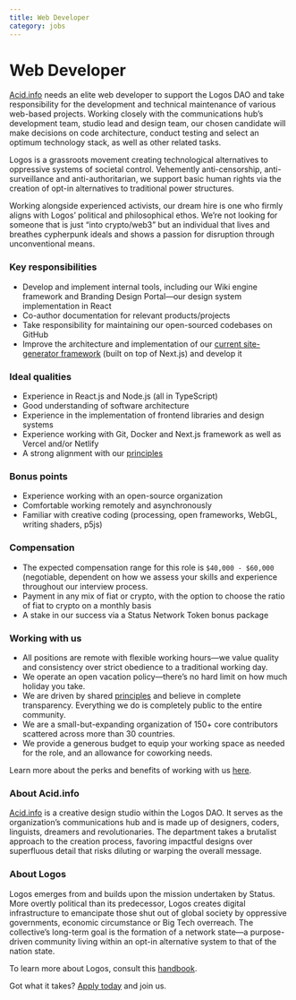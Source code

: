 ```yaml
---
title: Web Developer
category: jobs
---
```

# Web Developer

[Acid.info](http://Acid.info) needs an elite web developer to support the Logos DAO and take responsibility for the development and technical maintenance of various web-based projects. Working closely with the communications hub’s development team, studio lead and design team, our chosen candidate will make decisions on code architecture, conduct testing and select an optimum technology stack, as well as other related tasks.

Logos is a grassroots movement creating technological alternatives to oppressive systems of societal control. Vehemently anti-censorship, anti-surveillance and anti-authoritarian, we support basic human rights via the creation of opt-in alternatives to traditional power structures.

Working alongside experienced activists, our dream hire is one who firmly aligns with Logos’ political and philosophical ethos. We’re not looking for someone that is just “into crypto/web3” but an individual that lives and breathes cypherpunk ideals and shows a passion for disruption through unconventional means.

### Key responsibilities

- Develop and implement internal tools, including our Wiki engine framework and Branding Design Portal—our design system implementation in React
- Co-author documentation for relevant products/projects
- Take responsibility for maintaining our open-sourced codebases on GitHub
- Improve the architecture and implementation of our [current site-generator framework](https://github.com/acid-info/logos-site-builder) (built on top of Next.js) and develop it

### Ideal qualities

- Experience in React.js and Node.js (all in TypeScript)
- Good understanding of software architecture
- Experience in the implementation of frontend libraries and design systems
- Experience working with Git, Docker and Next.js framework as well as Vercel and/or Netlify
- A strong alignment with our [principles](https://www.notion.so/Status-im-Homepage-Analytics-7d0fd46eb769460982e17c1808877215)

### Bonus points

- Experience working with an open-source organization
- Comfortable working remotely and asynchronously
- Familiar with creative coding (processing, open frameworks, WebGL, writing shaders, p5js)

### Compensation

- The expected compensation range for this role is `$40,000 - $60,000` (negotiable, dependent on how we assess your skills and experience throughout our interview process.
- Payment in any mix of fiat or crypto, with the option to choose the ratio of fiat to crypto on a monthly basis
- A stake in our success via a Status Network Token bonus package

### Working with us

- All positions are remote with flexible working hours—we value quality and consistency over strict obedience to a traditional working day.
- We operate an open vacation policy—there’s no hard limit on how much holiday you take.
- We are driven by shared [principles](https://our.status.im/our-principles/) and believe in complete transparency. Everything we do is completely public to the entire community.
- We are a small-but-expanding organization of 150+ core contributors scattered across more than 30 countries.
- We provide a generous budget to equip your working space as needed for the role, and an allowance for coworking needs.

Learn more about the perks and benefits of working with us [here](https://status.im/our_team/perks_benefits.html).

### About Acid.info

[Acid.info](http://Acid.info) is a creative design studio within the Logos DAO. It serves as the organization’s communications hub and is made up of designers, coders, linguists, dreamers and revolutionaries. The department takes a brutalist approach to the creation process, favoring impactful designs over superfluous detail that risks diluting or warping the overall message.

### About Logos

Logos emerges from and builds upon the mission undertaken by Status. More overtly political than its predecessor, Logos creates digital infrastructure to emancipate those shut out of global society by oppressive governments, economic circumstance or Big Tech overreach. The collective’s long-term goal is the formation of a network state—a purpose-driven community living within an opt-in alternative system to that of the nation state.

To learn more about Logos, consult this [handbook](https://github.com/acid-info/public-assets/blob/master/logos-manual.pdf).

Got what it takes? [Apply today](https://grnh.se/37bd93c91us) and join us.
